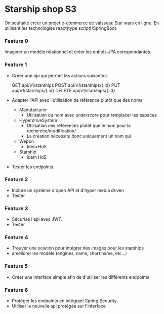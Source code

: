 # Starship shop S3

On souhaite créer un projet e-commerce de vaisseau Star wars en ligne.
En utilisant les technologies react(type script)/SpringBoot.

### Feature 0

Imaginer un modèle relationnel et créer les entités JPA corespondantes.

### Feature 1

-   Créer une api qui permet les actions suivantes:

    GET api/v1/starships
    POST api/v1/starships/{:id}
    PUT api/v1/starships/{:id}
    DELETE api/v1/starships/{:id}

-   Adapter l'API avec l'utilisation de référence plutôt que des noms
    -   Manufacturer
        -   Utilisation du nom avec _underscore_ pour remplacer les espaces
    -   HyperdriveSystem
        -   Utilisation des références plutôt que le nom pour la recherche/modification/
        -   La création nécessite donc uniquement un nom qui
    -   Wepon
        -   Idem HdS
    -   Starship
        -   idem HdS
-   Tester les endpoints.

### Feature 2

-   Inclure un système d'open API et d'hyper media driven
-   Tester

### Feature 3

-   Sécurisé l'api avec JWT.
-   Tester

### Feature 4

-   Trouver une solution pour intégrer des images pour les starships
-   améliorer les modèle (engines, name, short name, etc...)

### Feature 5

-   Créer une interface simple afin de d'utiliser les différents endpoints

### Feature 6

-   Protéger les endpoints en intégrant Spring Security
-   Utiliser la nouvelle api protégée sur l'interface
